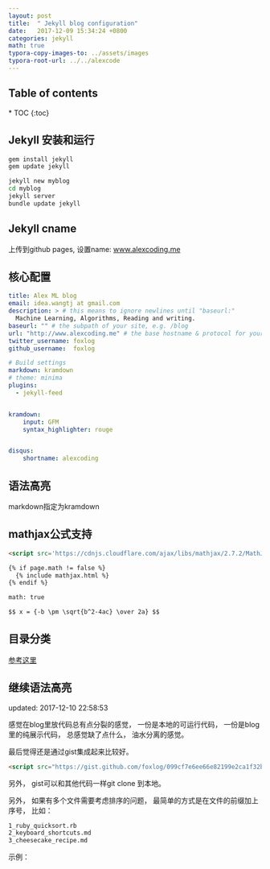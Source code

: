 ```yaml
---
layout: post
title:  " Jekyll blog configuration"
date:   2017-12-09 15:34:24 +0800
categories: jekyll
math: true
typora-copy-images-to: ../assets/images
typora-root-url: ../../alexcode
---
```

<h2>Table of contents</h2>
* TOC
{:toc}


## Jekyll 安装和运行

```bash
gem install jekyll
gem update jekyll

jekyll new myblog
cd myblog
jekyll server
bundle update jekyll
```



## Jekyll cname

上传到github pages, 设置name: www.alexcoding.me

## 核心配置

```yml
title: Alex ML blog
email: idea.wangtj at gmail.com
description: > # this means to ignore newlines until "baseurl:"
  Machine Learning, Algorithms, Reading and writing. 
baseurl: "" # the subpath of your site, e.g. /blog
url: "http://www.alexcoding.me" # the base hostname & protocol for your site, e.g. http://example.com
twitter_username: foxlog
github_username:  foxlog

# Build settings
markdown: kramdown
# theme: minima
plugins:
  - jekyll-feed


kramdown:
    input: GFM
    syntax_highlighter: rouge 


disqus:
    shortname: alexcoding
```



## 语法高亮

markdown指定为kramdown

## mathjax公式支持

```html
<script src='https://cdnjs.cloudflare.com/ajax/libs/mathjax/2.7.2/MathJax.js?config=TeX-MML-AM_CHTML'></script>

```

```markdown
{% if page.math != false %}
  {% include mathjax.html %}
{% endif %}

math: true

$$ x = {-b \pm \sqrt{b^2-4ac} \over 2a} $$
```



## 目录分类

 [参考这里](http://longqian.me/2017/02/09/github-jekyll-tag/)





## 继续语法高亮

updated: 2017-12-10 22:58:53



感觉在blog里放代码总有点分裂的感觉， 一份是本地的可运行代码， 一份是blog里的纯展示代码， 总感觉缺了点什么， 油水分离的感觉。 



最后觉得还是通过gist集成起来比较好。 

```html
<script src="https://gist.github.com/foxlog/099cf7e6ee66e82199e2ca1f32b0fed0.js"></script>
```



另外， gist可以和其他代码一样git clone 到本地。 



另外， 如果有多个文件需要考虑排序的问题， 最简单的方式是在文件的前缀加上序号， 比如：

```html
1_ruby_quicksort.rb
2_keyboard_shortcuts.md
3_cheesecake_recipe.md
```



示例：

<script src="https://gist.github.com/foxlog/a09de354ab75a12c9e87a977b8b85d62.js"></script>

